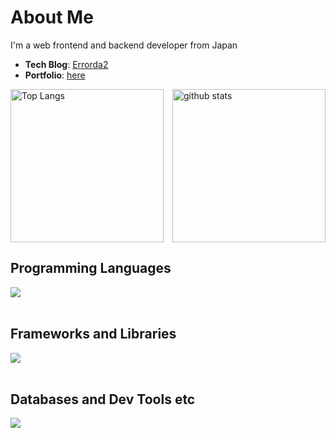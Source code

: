 # About Me
I'm a web frontend and backend developer from Japan

- **Tech Blog**: [Errorda2](https://errorda2.vercel.app/)
- **Portfolio**: [here](https://github.com/nachi739/Errorda2)
<div style="display: flex; justify-content: space-between; align-items: center; width: 100%;">
  <img alt="Top Langs" height="245px" wdith="30%" src="https://github-readme-stats.vercel.app/api/top-langs/?username=nachi739&langs_count=7&layout=donut" />
  <img alt="github stats" height="245px" wdith="70%" src="https://github-readme-stats.vercel.app/api?username=nachi739&count_private=true&show_icons=true&show_icons=true&theme=compact" />
</div>

## Programming Languages

<img src="https://skillicons.dev/icons?i=js,typescript,java,php,ruby,py,html,css,bash" /> <br /><br />

## Frameworks and Libraries

<img src="https://skillicons.dev/icons?i=react,next,nodejs,spring,laravel,rails,tailwind,bootstrap" /> <br /><br />

## Databases and Dev Tools etc

<img src="https://skillicons.dev/icons?i=mysql,postgresql,git,github,docker,vscode,vim,linux,aws,vercel,vite,gradle,nginx,yarn,notion" /> <br /><br />
